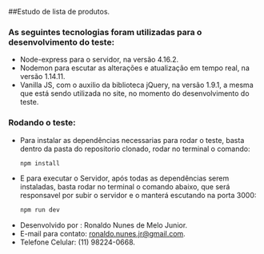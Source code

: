##Estudo de lista de produtos.

### As seguintes tecnologias foram utilizadas para o desenvolvimento do teste:
* Node-express para o servidor, na versão 4.16.2.
* Nodemon para escutar as alterações e atualização em tempo real, na versão 1.14.11.
* Vanilla JS, com o auxilio da biblioteca jQuery, na versão 1.9.1, a mesma que está sendo utilizada no site, no momento do desenvolvimento do teste.

### Rodando o teste:
* Para instalar as dependências necessarias para rodar o teste, basta dentro da pasta do repositorio clonado, rodar no terminal o comando:
   ```cmd 
   npm install
   ```
* E para executar o Servidor, após todas as dependências serem instaladas, basta rodar no terminal o comando abaixo, que será responsavel por subir o servidor e o manterá escutando na porta 3000:
    ```cmd 
    npm run dev
    ```
* Desenvolvido por : Ronaldo Nunes de Melo Junior.
* E-mail para contato: ronaldo.nunes.jr@gmail.com.
* Telefone Celular: (11) 98224-0668.
